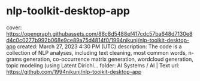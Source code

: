 # nlp-toolkit-desktop-app

cover: https://opengraph.githubassets.com/88c8d5488ef417cdc57ba648d7130e8d4c0c0277b992b068e9ce89a75d4814f0/1994nikunj/nlp-toolkit-desktop-app
created: March 27, 2023 4:30 PM (UTC)
description: The code is a collection of NLP analyses, including text cleaning, most common words, n-grams generation, co-occurrence matrix generation, wordcloud generation, topic modeling (using Latent Dirichl...
folder: AI Systems / AI | Text
url: https://github.com/1994nikunj/nlp-toolkit-desktop-app
